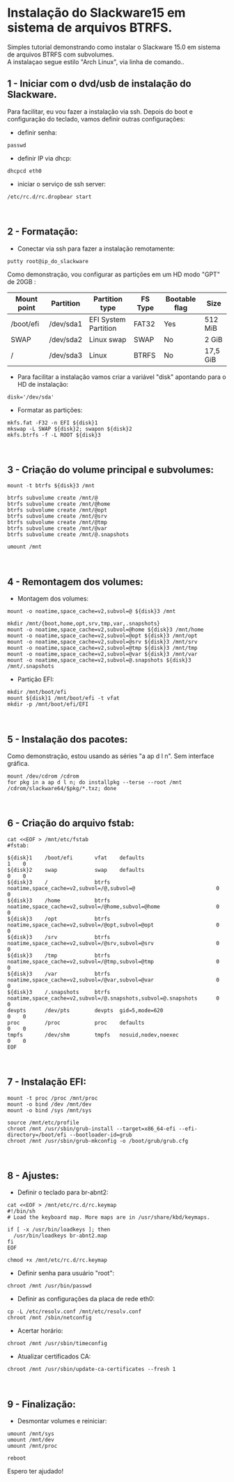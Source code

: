 # Instalação do Slackware15 em sistema de arquivos BTRFS.

Simples tutorial demonstrando como instalar o Slackware 15.0  em sistema de arquivos BTRFS com subvolumes.  
A instalaçao segue estilo "Arch Linux", via linha de comando..

## 1 - Iniciar com o dvd/usb de instalação do Slackware. 

Para facilitar, eu vou fazer a instalação via ssh. Depois do boot e configuração do teclado, vamos definir outras configurações:

- definir senha:
```
passwd
```

- definir IP via dhcp:
```
dhcpcd eth0
```

- iniciar o serviço de ssh server:
```
/etc/rc.d/rc.dropbear start
```
<br>

## 2 - Formatação:

- Conectar via ssh para fazer a instalação remotamente:
```
putty root@ip_do_slackware
```

Como demonstração, vou configurar as partições em um HD modo "GPT" de 20GB :  

| Mount point | Partition | Partition type | FS Type     | Bootable flag | Size   |
|-----------|-----------|---------------------|-----------|----|--------|
| /boot/efi | /dev/sda1 | EFI System Partition| FAT32 | Yes           | 512 MiB|
| SWAP      | /dev/sda2 | Linux swap | SWAP   | No            | 2 GiB |
| /         | /dev/sda3 | Linux | BTRFS       | No            | 17,5 GiB |

- Para facilitar a instalação vamos criar a variável "disk" apontando para o HD de instalação:
```
disk='/dev/sda'
```

- Formatar as partições:
```
mkfs.fat -F32 -n EFI ${disk}1
mkswap -L SWAP ${disk}2; swapon ${disk}2
mkfs.btrfs -f -L ROOT ${disk}3
```
<br>

## 3 - Criação do volume principal e subvolumes:
```
mount -t btrfs ${disk}3 /mnt

btrfs subvolume create /mnt/@
btrfs subvolume create /mnt/@home
btrfs subvolume create /mnt/@opt
btrfs subvolume create /mnt/@srv
btrfs subvolume create /mnt/@tmp
btrfs subvolume create /mnt/@var
btrfs subvolume create /mnt/@.snapshots

umount /mnt
```
<br>

## 4 - Remontagem dos volumes:

- Montagem dos volumes:
```
mount -o noatime,space_cache=v2,subvol=@ ${disk}3 /mnt

mkdir /mnt/{boot,home,opt,srv,tmp,var,.snapshots}
mount -o noatime,space_cache=v2,subvol=@home ${disk}3 /mnt/home
mount -o noatime,space_cache=v2,subvol=@opt ${disk}3 /mnt/opt
mount -o noatime,space_cache=v2,subvol=@srv ${disk}3 /mnt/srv
mount -o noatime,space_cache=v2,subvol=@tmp ${disk}3 /mnt/tmp
mount -o noatime,space_cache=v2,subvol=@var ${disk}3 /mnt/var
mount -o noatime,space_cache=v2,subvol=@.snapshots ${disk}3 /mnt/.snapshots
```

- Partição EFI:
```
mkdir /mnt/boot/efi
mount ${disk}1 /mnt/boot/efi -t vfat
mkdir -p /mnt/boot/efi/EFI
```
<br>

## 5 - Instalação dos pacotes:

Como demonstração, estou usando as séries "a ap d l n". Sem interface gráfica.
```
mount /dev/cdrom /cdrom
for pkg in a ap d l n; do installpkg --terse --root /mnt /cdrom/slackware64/$pkg/*.txz; done
```
<br>

## 6 - Criação do arquivo fstab:
```
cat <<EOF > /mnt/etc/fstab
#fstab:
      
${disk}1    /boot/efi       vfat    defaults                                                           1    0
${disk}2    swap            swap    defaults                                                           0    0
${disk}3    /               btrfs   noatime,space_cache=v2,subvol=/@,subvol=@                          0    0
${disk}3    /home           btrfs   noatime,space_cache=v2,subvol=/@home,subvol=@home                  0    0
${disk}3    /opt            btrfs   noatime,space_cache=v2,subvol=/@opt,subvol=@opt                    0    0
${disk}3    /srv            btrfs   noatime,space_cache=v2,subvol=/@srv,subvol=@srv                    0    0
${disk}3    /tmp            btrfs   noatime,space_cache=v2,subvol=/@tmp,subvol=@tmp                    0    0
${disk}3    /var            btrfs   noatime,space_cache=v2,subvol=/@var,subvol=@var                    0    0
${disk}3    /.snapshots     btrfs   noatime,space_cache=v2,subvol=/@.snapshots,subvol=@.snapshots      0    0
devpts      /dev/pts        devpts  gid=5,mode=620                                                     0    0
proc        /proc           proc    defaults                                                           0    0
tmpfs       /dev/shm        tmpfs   nosuid,nodev,noexec                                                0    0
EOF
```
<br>  

## 7 - Instalação EFI:
```
mount -t proc /proc /mnt/proc
mount -o bind /dev /mnt/dev
mount -o bind /sys /mnt/sys

source /mnt/etc/profile
chroot /mnt /usr/sbin/grub-install --target=x86_64-efi --efi-directory=/boot/efi --bootloader-id=grub
chroot /mnt /usr/sbin/grub-mkconfig -o /boot/grub/grub.cfg
```
<br>

## 8 - Ajustes:

- Definir o teclado para br-abnt2:
```
cat <<EOF > /mnt/etc/rc.d/rc.keymap
#!/bin/sh
# Load the keyboard map. More maps are in /usr/share/kbd/keymaps.

if [ -x /usr/bin/loadkeys ]; then
  /usr/bin/loadkeys br-abnt2.map
fi
EOF

chmod +x /mnt/etc/rc.d/rc.keymap
```

- Definir senha para usuário "root":
```
chroot /mnt /usr/bin/passwd
```

- Definir as configurações da placa de rede eth0:
```
cp -L /etc/resolv.conf /mnt/etc/resolv.conf
chroot /mnt /sbin/netconfig
```

- Acertar horário:
```
chroot /mnt /usr/sbin/timeconfig  
```

- Atualizar certificados CA:
```
chroot /mnt /usr/sbin/update-ca-certificates --fresh 1  
```
<br>

## 9 - Finalização:

- Desmontar volumes e reiniciar:
```
umount /mnt/sys
umount /mnt/dev
umount /mnt/proc

reboot
```

Espero ter ajudado!
